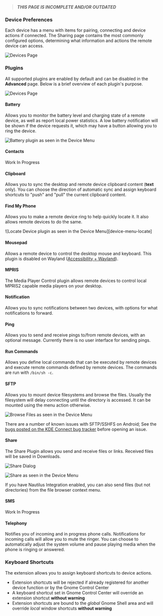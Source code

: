 > ***THIS PAGE IS INCOMPLETE AND/OR OUTDATED***

### Device Preferences

Each device has a menu with items for pairing, connecting and device actions if connected. The Sharing page contains the most commonly configured options, determining what information and actions the remote device can access.

![Devices Page][preferences-device-menu]

### Plugins

All supported plugins are enabled by default and can be disabled in the **Advanced** page. Below is a brief overview of each plugin's purpose.

![Devices Page][preferences-device-advanced]

#### Battery

Allows you to monitor the battery level and charging state of a remote device, as well as report local power statistics. A low battery notification will be shown if the device requests it, which may have a button allowing you to ring the device.

![Battery plugin as seen in the Device Menu](https://github.com/andyholmes/gnome-shell-extension-gsconnect/blob/master/extra/device-menu-battery.png)

#### Contacts

Work In Progress

#### Clipboard

Allows you to sync the desktop and remote device clipboard content (**text** only). You can choose the direction of automatic sync and assign keyboard shortcuts to "push" and "pull" the current clipboard content.

#### Find My Phone

Allows you to make a remote device ring to help quickly locate it. It also allows remote devices to do the same.

![Locate Device plugin as seen in the Device Menu][device-menu-locate]

#### Mousepad

Allows a remote device to control the desktop mouse and keyboard. This plugin is disabled on Wayland ([Accessibility + Wayland](https://wiki.gnome.org/Accessibility/Wayland)).

#### MPRIS

The Media Player Control plugin allows remote devices to control local MPRIS2 capable media players on your desktop.

#### Notification

Allows you to sync notifications between two devices, with options for what notifications to forward.

#### Ping

Allows you to send and receive pings to/from remote devices, with an optional message. Currently there is no user interface for sending pings.

#### Run Commands

Allows you define local commands that can be executed by remote devices and execute remote commands defined by remote devices. The commands are run with `/bin/sh -c`.

#### SFTP

Allows you to mount device filesystems and browse the files. Usually the filesystem will delay connecting until the directory is accessed. It can be mounted using the menu action otherwise.

![Browse Files as seen in the Device Menu](https://github.com/andyholmes/gnome-shell-extension-gsconnect/blob/master/extra/device-menu-browse.png)

There are a number of known issues with SFTP/SSHFS on Android; See the [bugs posted on the KDE Connect bug tracker](https://bugs.kde.org/buglist.cgi?quicksearch=kdeconnect%20sftp) before opening an issue.

#### Share

The Share Plugin allows you send and receive files or links. Received files will be saved in Downloads.

![Share Dialog](https://github.com/andyholmes/gnome-shell-extension-gsconnect/blob/master/extra/share-window.png)

![Share as seen in the Device Menu](https://github.com/andyholmes/gnome-shell-extension-gsconnect/blob/master/extra/device-menu-share.png)

If you have Nautilus Integration enabled, you can also send files (but not directories) from the file browser context menu.

#### SMS

Work In Progress

#### Telephony

Notifies you of incoming and in progress phone calls. Notifications for incoming calls will allow you to mute the ringer. You can choose to automatically adjust the system volume and pause playing media when the phone is ringing or answered.

### Keyboard Shortcuts
The extension allows you to assign keyboard shortcuts to device actions.

* Extension shortcuts will be rejected if already registered for another device function or by the Gnome Control Center
* A keyboard shortcut set in Gnome Control Center will override an extension shortcut **without warning**
* Extension shortcuts are bound to the *global* Gnome Shell area and will override *local* window shortcuts **without warning**

[preferences-device-advanced]: https://github.com/andyholmes/gnome-shell-extension-gsconnect/blob/master/extra/gsconnect/preferences-device-advanced.png
[preferences-device-menu]: https://github.com/andyholmes/gnome-shell-extension-gsconnect/blob/master/extra/gsconnect/preferences-device-menu.png
[preferences-device-sharing]: https://github.com/andyholmes/gnome-shell-extension-gsconnect/blob/master/extra/gsconnect/preferences-device-sharing.png
